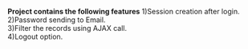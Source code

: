 <b>Project contains the following features</b>
1)Session creation after login.<br>
2)Password sending to Email.<br>
3)Filter the records using AJAX call.<br>
4)Logout option.
